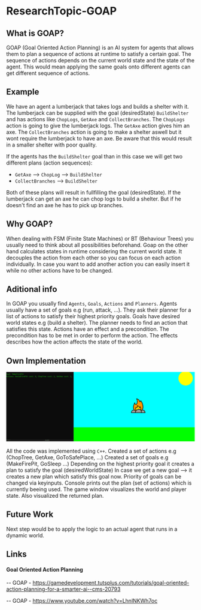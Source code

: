 # ResearchTopic-GOAP

## What is GOAP?
GOAP (Goal Oriented Action Planning) is an AI system for agents that allows them to plan a sequence of actions at runtime to satisfy a certain goal.
The sequence of actions depends on the current world state and the state of the agent. This would mean applying the same goals onto different agents can get different sequence of actions.

## Example
We have an agent a lumberjack that takes logs and builds a shelter with it. The lumberjack can be supplied with the goal (desiredState) `BuildShelter` and has actions like `ChopLogs`, `GetAxe` and `CollectBranches`. The `ChopLogs` action is going to give the lumberjack logs. The `GetAxe` action gives him an axe. The `CollectBranches` action is going to make a shelter aswell but it wont require the lumberjack to have an axe. Be aware that this would result in a smaller shelter with poor quality.

If the agents has the `BuildShelter` goal than in this case we will get two different plans (action sequences):
* `GetAxe` --> `ChopLog` --> `BuildShelter`
* `CollectBranches` --> `BuildShelter`

Both of these plans will result in fullfilling the goal (desiredState).
If the lumberjack can get an axe he can chop logs to build a shelter. But if he doesn't find an axe he has to pick up branches.

## Why GOAP?
When dealing with FSM (Finite State Machines) or BT (Behaviour Trees) you usually need to think about all possibilities beforehand. Goap on the other hand calculates states in runtime considering the current world state. It decouples the action from each other so you can focus on each action individually. In case you want to add another action you can easily insert it while no other actions have to be changed.

## Aditional info
In GOAP you usually find `Agents`, `Goals`, `Actions` and `Planners`.
Agents usually have a set of goals e.g (run, attack, ...). They ask their planner for a list of actions to satisfy their highest priority goals.
Goals have desired world states e.g (build a shelter). The planner needs to find an action that satisfies this state.
Actions have an effect and a precondition. The precondition has to be met in order to perform the action. The effects describes how the action affects the state of the world.

## Own Implementation

![MyImplementation](https://github.com/Nicckx/ResearchTopic-GOAP/blob/main/GOAP.gif)

All the code was implemented using `C++`.
Created a set of actions e.g (ChopTree, GetAxe, GoToSafePlace, ...)
Created a set of goals e.g (MakeFirePit, GoSleep ...)
Depending on the highest priority goal it creates a plan to satisfy the goal (desiredWorldState)
In case we get a new goal --> it creates a new plan which satisfy this goal now.
Priority of goals can be changed via keyinputs.
Console prints out the plan (set of actions) which is currently beeing used.
The game window visualizes the world and player state. Also visualized the returned plan.

## Future Work
Next step would be to apply the logic to an actual agent that runs in a dynamic world.

## Links

#### Goal Oriented Action Planning
-- GOAP - https://gamedevelopment.tutsplus.com/tutorials/goal-oriented-action-planning-for-a-smarter-ai--cms-20793

-- GOAP - https://www.youtube.com/watch?v=LhnlNKWh7oc
